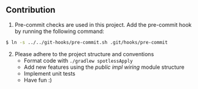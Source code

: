 ## Contribution

1. Pre-commit checks are used in this project. Add the pre-commit hook by running the following
   command:

```bash
$ ln -s ../../git-hooks/pre-commit.sh .git/hooks/pre-commit
```

2. Please adhere to the project structure and conventions
   * Format code with `./gradlew spotlessApply`
   * Add new features using the _public impl wiring_ module structure
   * Implement unit tests
   * Have fun :)
